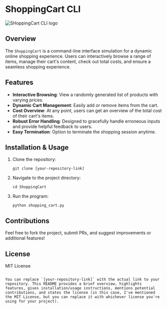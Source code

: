 # ShoppingCart CLI
![SHoppingCart CLI logo](logo.png)
## Overview
The `ShoppingCart` is a command-line interface simulation for a dynamic online shopping experience. Users can interactively browse a range of items, manage their cart's content, check out total costs, and ensure a seamless shopping experience.

## Features
- **Interactive Browsing**: View a randomly generated list of products with varying prices.
- **Dynamic Cart Management**: Easily add or remove items from the cart.
- **Cost Overview**: At any point, users can get an overview of the total cost of their cart's items.
- **Robust Error Handling**: Designed to gracefully handle erroneous inputs and provide helpful feedback to users.
- **Easy Termination**: Option to terminate the shopping session anytime.

## Installation & Usage
1. Clone the repository:
   ```
   git clone [your-repository-link]
   ```
2. Navigate to the project directory:
   ```
   cd ShoppingCart
   ```
3. Run the program:
   ```
   python shopping_cart.py
   ```

## Contributions
Feel free to fork the project, submit PRs, and suggest improvements or additional features!

## License
MIT License

```

You can replace `[your-repository-link]` with the actual link to your repository. This README provides a brief overview, highlights features, gives installation/usage instructions, mentions potential contributions, and states the license (in this case, I've mentioned the MIT License, but you can replace it with whichever license you're using for your project).

